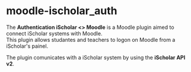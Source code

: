 # moodle-ischolar_auth

The <strong>Authentication iScholar &lt;&gt; Moodle</strong> is a Moodle plugin aimed to connect iScholar systems with Moodle.
<br/>This plugin allows studantes and teachers to logon on Moodle from a iScholar's painel. 

The plugin comunicates with a iScholar system by using the <strong>iScholar API v2</strong>.

